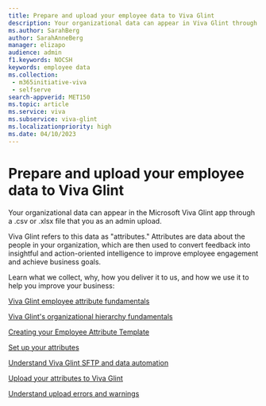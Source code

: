 ```yaml
---
title: Prepare and upload your employee data to Viva Glint
description: Your organizational data can appear in Viva Glint through Microsoft Entra ID or by uploading a .csv file.
ms.author: SarahBerg
author: SarahAnneBerg
manager: elizapo
audience: admin
f1.keywords: NOCSH
keywords: employee data
ms.collection: 
 - m365initiative-viva
 - selfserve
search-appverid: MET150
ms.topic: article
ms.service: viva
ms.subservice: viva-glint
ms.localizationpriority: high
ms.date: 04/10/2023
---
```


# Prepare and upload your employee data to Viva Glint

Your organizational data can appear in the Microsoft Viva Glint app through a .csv or .xlsx file that you as an admin upload.

Viva Glint refers to this data as "attributes." Attributes are data about the people in your organization, which are then used to convert feedback into insightful and action-oriented intelligence to improve employee engagement and achieve business goals.

Learn what we collect, why, how you deliver it to us, and how we use it to help you improve your business:

[Viva Glint employee attribute fundamentals](https://go.microsoft.com/fwlink/?linkid=2230738)

[Viva Glint's organizational hierarchy fundamentals](https://go.microsoft.com/fwlink/?linkid=2230861)

[Creating your Employee Attribute Template](https://go.microsoft.com/fwlink/?linkid=2230862)

[Set up your attributes](https://go.microsoft.com/fwlink/?linkid=2247991)

[Understand Viva Glint SFTP and data automation](https://go.microsoft.com/fwlink/?linkid=2247429)

[Upload your attributes to Viva Glint](https://go.microsoft.com/fwlink/?linkid=2230742)

[Understand upload errors and warnings](https://go.microsoft.com/fwlink/?linkid=2230863)
